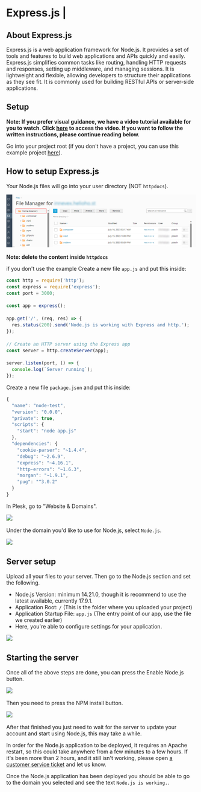 # Express.js                        |

## About Express.js
Express.js is a web application framework for Node.js. It provides a set of tools and features to build web applications and APIs quickly and easily. Express.js simplifies common tasks like routing, handling HTTP requests and responses, setting up middleware, and managing sessions. It is lightweight and flexible, allowing developers to structure their applications as they see fit. It is commonly used for building RESTful APIs or server-side applications.



## Setup

**Note: If you prefer visual guidance, we have a video tutorial available for you to watch. Click [here](https://www.youtube.com/watch?v=Ak2yI8w-mew&ab_channel=HelioHost) to access the video. If you want to follow the written instructions, please continue reading below.**

Go into your project root (if you don't have a project, you can use this example project [here](https://github.com/HelioNetworks/Node.JS-Example)).


## How to setup Express.js

Your Node.js files will go into your user directory (NOT `httpdocs`).

![](../../.gitbook/assets/plesk_file_manager.png)

**Note: delete the content inside `httpdocs`**

if you don't use the example Create a new file `app.js` and put this inside:

```javascript
const http = require('http');
const express = require('express');
const port = 3000;

const app = express();

app.get('/', (req, res) => {
  res.status(200).send('Node.js is working with Express and http.');
});

// Create an HTTP server using the Express app
const server = http.createServer(app);

server.listen(port, () => {
  console.log(`Server running`);
});
```

Create a new file `package.json` and put this inside:

```javascript
{
  "name": "node-test",
  "version": "0.0.0",
  "private": true,
  "scripts": {
    "start": "node app.js"
  },
  "dependencies": {
    "cookie-parser": "~1.4.4",
    "debug": "~2.6.9",
    "express": "~4.16.1",
    "http-errors": "~1.6.3",
    "morgan": "~1.9.1",
    "pug": "^3.0.2"
  }
}
```

In Plesk, go to "Website & Domains".

![](../../.gitbook/assets/WebsitesAndDomains.png)

Under the domain you'd like to use for Node.js, select `Node.js`.

![](../../.gitbook/assets/NodejsLink.png)

## Server setup
Upload all your files to your server. Then go to the Node.js section and set the following.

* Node.js Version: minimum 14.21.0, though it is recommend to use the latest available, currently 17.9.1.
* Application Root: `/` (This is the folder where you uploaded your project)
* Application Startup File: `app.js` (The entry point of our app, use the file we created earlier)
* Here, you're able to configure settings for your application.

![](../../.gitbook/assets/NodejsSettings.png)




## Starting the server

Once all of the above steps are done, you can press the Enable Node.js button.

![](../../.gitbook/assets/enableNodeJs.png)

Then you need to press the NPM install button.

![](../../.gitbook/assets/NPMInstall.png)

After that finished you just need to wait for the server to update your account and start using Node.js, this may take a while.

In order for the Node.js application to be deployed, it requires an Apache restart, so this could take anywhere from a few minutes to a few hours. If it's been more than 2 hours, and it still isn't working, please
open [a customer service ticket](https://www.helionet.org/index/forum/45-customer-service/) and let us know.

Once the Node.js application has been deployed you should be able to go to the domain you selected and see the
text `Node.js is working.`.
